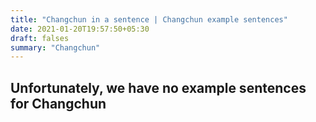 ```yaml
---
title: "Changchun in a sentence | Changchun example sentences"
date: 2021-01-20T19:57:50+05:30
draft: falses
summary: "Changchun"
---
```

## Unfortunately, we have no example sentences for Changchun                 
